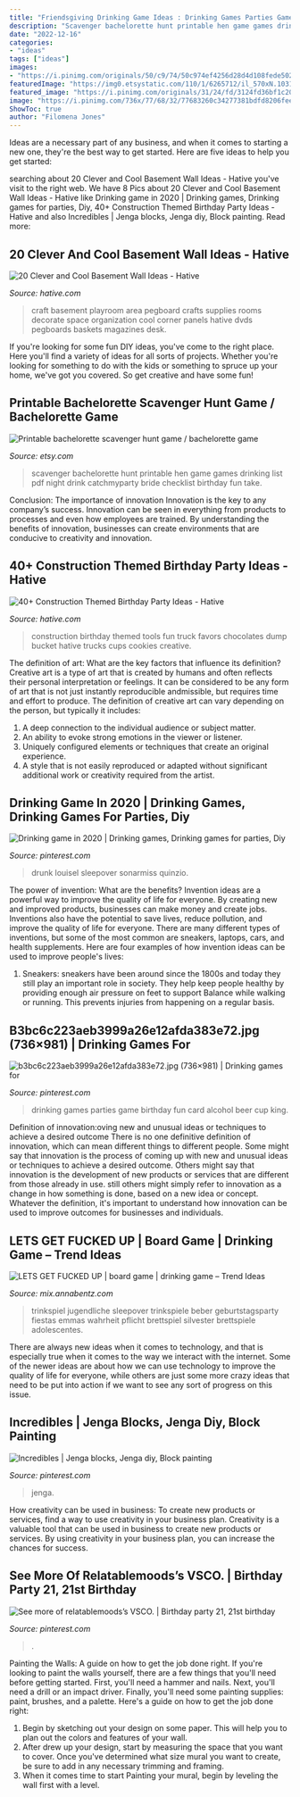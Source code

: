 ```yaml
---
title: "Friendsgiving Drinking Game Ideas : Drinking Games Parties Game Birthday Fun Card Alcohol Beer Cup King"
description: "Scavenger bachelorette hunt printable hen game games drinking list pdf night drink catchmyparty bride checklist birthday fun take"
date: "2022-12-16"
categories:
- "ideas"
tags: ["ideas"]
images:
- "https://i.pinimg.com/originals/50/c9/74/50c974ef4256d28d4d108fede502be73.jpg"
featuredImage: "https://img0.etsystatic.com/110/1/6265712/il_570xN.1031493698_9whk.jpg"
featured_image: "https://i.pinimg.com/originals/31/24/fd/3124fd36bf1c2050a5712d239f4e26c5.jpg"
image: "https://i.pinimg.com/736x/77/68/32/77683260c34277381bdfd8206fee87bc.jpg"
ShowToc: true
author: "Filomena Jones"
---
```



Ideas are a necessary part of any business, and when it comes to starting a new one, they're the best way to get started. Here are five ideas to help you get started: 

	

		
searching about 20 Clever and Cool Basement Wall Ideas - Hative you've visit to the right web. We have 8 Pics about 20 Clever and Cool Basement Wall Ideas - Hative like Drinking game in 2020 | Drinking games, Drinking games for parties, Diy, 40+ Construction Themed Birthday Party Ideas - Hative and also Incredibles | Jenga blocks, Jenga diy, Block painting. Read more:
		
    
## 20 Clever And Cool Basement Wall Ideas - Hative

<img loading=lazy src="https://hative.com/wp-content/uploads/2014/05/basement-wall-ideas/8-pegboard-wall-of-basement-playroom.jpg" onerror="this.onerror=null;this.src='https://tse4.mm.bing.net/th?id=OIP._JEXReEfVTahcf89kdtI3wHaGR&amp;pid=15.1';" alt="20 Clever and Cool Basement Wall Ideas - Hative">

_Source: hative.com_

>craft basement playroom area pegboard crafts supplies rooms decorate space organization cool corner panels hative dvds pegboards baskets magazines desk. 

	

If you're looking for some fun DIY ideas, you've come to the right place. Here you'll find a variety of ideas for all sorts of projects. Whether you're looking for something to do with the kids or something to spruce up your home, we've got you covered. So get creative and have some fun!

    
## Printable Bachelorette Scavenger Hunt Game / Bachelorette Game

<img loading=lazy src="https://img0.etsystatic.com/110/1/6265712/il_570xN.1031493698_9whk.jpg" onerror="this.onerror=null;this.src='https://tse4.mm.bing.net/th?id=OIP.D7FBasutY2bfC0x5QH0UPQHaKX&amp;pid=15.1';" alt="Printable bachelorette scavenger hunt game / bachelorette game">

_Source: etsy.com_

>scavenger bachelorette hunt printable hen game games drinking list pdf night drink catchmyparty bride checklist birthday fun take. 

	

Conclusion: The importance of innovation
Innovation is the key to any company’s success. Innovation can be seen in everything from products to processes and even how employees are trained. By understanding the benefits of innovation, businesses can create environments that are conducive to creativity and innovation.

    
## 40+ Construction Themed Birthday Party Ideas - Hative

<img loading=lazy src="http://hative.com/wp-content/uploads/2015/06/construction-birthday-party/37-construction-themed-birthday-party.jpg" onerror="this.onerror=null;this.src='https://tse1.mm.bing.net/th?id=OIP.UgfeAcTSFX2iv97Xi2fV_QHaKX&amp;pid=15.1';" alt="40+ Construction Themed Birthday Party Ideas - Hative">

_Source: hative.com_

>construction birthday themed tools fun truck favors chocolates dump bucket hative trucks cups cookies creative. 

	

The definition of art: What are the key factors that influence its definition?
Creative art is a type of art that is created by humans and often reflects their personal interpretation or feelings. It can be considered to be any form of art that is not just instantly reproducible andmissible, but requires time and effort to produce. The definition of creative art can vary depending on the person, but typically it includes:
1. A deep connection to the individual audience or subject matter.
2. An ability to evoke strong emotions in the viewer or listener.
3. Uniquely configured elements or techniques that create an original experience.
4. A style that is not easily reproduced or adapted without significant additional work or creativity required from the artist.

    
## Drinking Game In 2020 | Drinking Games, Drinking Games For Parties, Diy

<img loading=lazy src="https://i.pinimg.com/736x/77/68/32/77683260c34277381bdfd8206fee87bc.jpg" onerror="this.onerror=null;this.src='https://tse3.mm.bing.net/th?id=OIP.Vfwx1fRWwHtWnYTL0yedngHaJ3&amp;pid=15.1';" alt="Drinking game in 2020 | Drinking games, Drinking games for parties, Diy">

_Source: pinterest.com_

>drunk louisel sleepover sonarmiss quinzio. 

	

The power of invention: What are the benefits?
Invention ideas are a powerful way to improve the quality of life for everyone. By creating new and improved products, businesses can make money and create jobs. Inventions also have the potential to save lives, reduce pollution, and improve the quality of life for everyone. There are many different types of inventions, but some of the most common are sneakers, laptops, cars, and health supplements. Here are four examples of how invention ideas can be used to improve people's lives: 
1. Sneakers: sneakers have been around since the 1800s and today they still play an important role in society. They help keep people healthy by providing enough air pressure on feet to support Balance while walking or running. This prevents injuries from happening on a regular basis.

    
## B3bc6c223aeb3999a26e12afda383e72.jpg (736×981) | Drinking Games For

<img loading=lazy src="https://i.pinimg.com/originals/31/24/fd/3124fd36bf1c2050a5712d239f4e26c5.jpg" onerror="this.onerror=null;this.src='https://tse4.mm.bing.net/th?id=OIP.qBQYDoeGcQjA-8ovJ3IDiwHaJ3&amp;pid=15.1';" alt="b3bc6c223aeb3999a26e12afda383e72.jpg (736×981) | Drinking games for">

_Source: pinterest.com_

>drinking games parties game birthday fun card alcohol beer cup king. 

	

Definition of innovation:oving new and unusual ideas or techniques to achieve a desired outcome
There is no one definitive definition of innovation, which can mean different things to different people. Some might say that innovation is the process of coming up with new and unusual ideas or techniques to achieve a desired outcome. Others might say that innovation is the development of new products or services that are different from those already in use. still others might simply refer to innovation as a change in how something is done, based on a new idea or concept. Whatever the definition, it's important to understand how innovation can be used to improve outcomes for businesses and individuals.

    
## LETS GET FUCKED UP | Board Game | Drinking Game – Trend Ideas

<img loading=lazy src="https://i.pinimg.com/originals/50/c9/74/50c974ef4256d28d4d108fede502be73.jpg" onerror="this.onerror=null;this.src='https://tse3.mm.bing.net/th?id=OIP.jyF7O2dlN_sESjzoRQRS5wHaKK&amp;pid=15.1';" alt="LETS GET FUCKED UP | board game | drinking game – Trend Ideas">

_Source: mix.annabentz.com_

>trinkspiel jugendliche sleepover trinkspiele beber geburtstagsparty fiestas emmas wahrheit pflicht brettspiel silvester brettspiele adolescentes. 

	

There are always new ideas when it comes to technology, and that is especially true when it comes to the way we interact with the internet. Some of the newer ideas are about how we can use technology to improve the quality of life for everyone, while others are just some more crazy ideas that need to be put into action if we want to see any sort of progress on this issue.

    
## Incredibles | Jenga Blocks, Jenga Diy, Block Painting

<img loading=lazy src="https://i.pinimg.com/736x/30/9f/fd/309ffd463f16afebed75013a9bd9a0c0.jpg" onerror="this.onerror=null;this.src='https://tse3.mm.bing.net/th?id=OIP.DiVxZh5yn9GxodJ3o4WPFAHaJ3&amp;pid=15.1';" alt="Incredibles | Jenga blocks, Jenga diy, Block painting">

_Source: pinterest.com_

>jenga. 

	

How creativity can be used in business: To create new products or services, find a way to use creativity in your business plan.
Creativity is a valuable tool that can be used in business to create new products or services. By using creativity in your business plan, you can increase the chances for success.

    
## See More Of Relatablemoods’s VSCO. | Birthday Party 21, 21st Birthday

<img loading=lazy src="https://i.pinimg.com/736x/e4/3a/c6/e43ac6cb099e6f57591bc8ff49c0bb8c.jpg" onerror="this.onerror=null;this.src='https://tse3.mm.bing.net/th?id=OIP.Zouo580CUDCUolueOOq1xgHaKX&amp;pid=15.1';" alt="See more of relatablemoods’s VSCO. | Birthday party 21, 21st birthday">

_Source: pinterest.com_

>. 

	

Painting the Walls: A guide on how to get the job done right.
If you're looking to paint the walls yourself, there are a few things that you'll need before getting started. First, you'll need a hammer and nails. Next, you'll need a drill or an impact driver. Finally, you'll need some painting supplies: paint, brushes, and a palette. Here's a guide on how to get the job done right: 
1) Begin by sketching out your design on some paper. This will help you to plan out the colors and features of your wall. 
2) After drew up your design, start by measuring the space that you want to cover. Once you've determined what size mural you want to create, be sure to add in any necessary trimming and framing. 
3) When it comes time to start Painting your mural, begin by leveling the wall first with a level.

